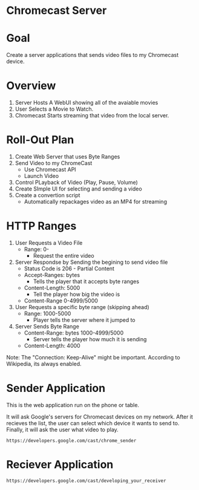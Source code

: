 Chromecast Server
=================

# Goal
Create a server applications that sends video files to my Chromecast device.

# Overview
1. Server Hosts A WebUI showing all of the avaiable movies
2. User Selects a Movie to Watch.  
3. Chromecast Starts streaming that video from the local server.  

# Roll-Out Plan
1. Create Web Server that uses Byte Ranges
2. Send Video to my ChromeCast
    * Use Chromecast API
    * Launch Video
3. Control PLayback of Video (Play, Pause, Volume)
4. Create SImple UI for selecting and sending a video
5. Create a convertion script
    * Automatically repackages video as an MP4 for streaming

# HTTP Ranges
1. User Requests a Video File
    * Range: 0-
        * Request the entire video
2. Server Respondse by Sending the begining to send video file
    * Status Code is 206 - Partial Content
    * Accept-Ranges: bytes
        * Tells the player that it accepts byte ranges
    * Content-Length: 5000
        * Tell the player how big the video is
    * Content-Range 0-4999/5000
3. User Requests a specific byte range (skipping ahead)
    * Range: 1000-5000
        * Player tells the server where it jumped to
4. Server Sends Byte Range
    * Content-Range: bytes 1000-4999/5000
        * Server tells the player how much it is sending
    * Content-Length: 4000

Note:  The "Connection: Keep-Alive" might be important.  According to Wikipedia, its always enabled. 

 
# Sender Application
This is the web application run on the phone or table.   

It will ask Google's servers for Chromecast devices on my network.  After it recieves the list, the user can select which device it wants to send to.  Finally, it will ask the user what video to play.

	https://developers.google.com/cast/chrome_sender

# Reciever Application

	https://developers.google.com/cast/developing_your_receiver


